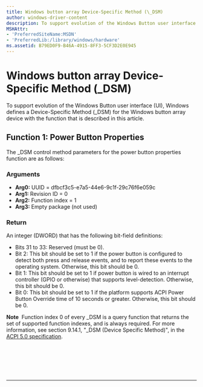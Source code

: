 ```yaml
---
title: Windows button array Device-Specific Method (\_DSM)
author: windows-driver-content
description: To support evolution of the Windows Button user interface (UI), Windows defines a Device-Specific Method (\_DSM) for the Windows button array device with the function that is described in this article.
MSHAttr:
- 'PreferredSiteName:MSDN'
- 'PreferredLib:/library/windows/hardware'
ms.assetid: B79ED0F9-B46A-4915-8FF3-5CF3D2E0E945
---
```


# Windows button array Device-Specific Method (\_DSM)


To support evolution of the Windows Button user interface (UI), Windows defines a Device-Specific Method (\_DSM) for the Windows button array device with the function that is described in this article.

## Function 1: Power Button Properties


The \_DSM control method parameters for the power button properties function are as follows:

### Arguments

-   **Arg0:** UUID = dfbcf3c5-e7a5-44e6-9c1f-29c76f6e059c
-   **Arg1:** Revision ID = 0
-   **Arg2:** Function index = 1
-   **Arg3:** Empty package (not used)

### Return

An integer (DWORD) that has the following bit-field definitions:

-   Bits 31 to 33: Reserved (must be 0).
-   Bit 2: This bit should be set to 1 if the power button is configured to detect both press and release events, and to report these events to the operating system. Otherwise, this bit should be 0.
-   Bit 1: This bit should be set to 1 if power button is wired to an interrupt controller (GPIO or otherwise) that supports level-detection. Otherwise, this bit should be 0.
-   Bit 0: This bit should be set to 1 if the platform supports ACPI Power Button Override time of 10 seconds or greater. Otherwise, this bit should be 0.

**Note**  Function index 0 of every \_DSM is a query function that returns the set of supported function indexes, and is always required. For more information, see section 9.14.1, "\_DSM (Device Specific Method)", in the [ACPI 5.0 specification](http://www.acpi.info).

 

 

 


--------------------


